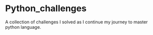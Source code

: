 # Python_challenges
A collection of challenges I solved as I continue my journey to master python language.
